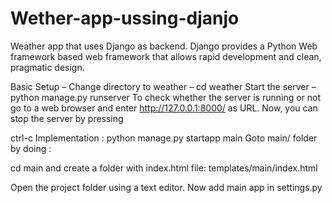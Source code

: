 # Wether-app-ussing-djanjo

 Weather app that uses Django as backend. Django provides a Python Web framework based web framework that allows rapid development and clean, pragmatic design.

Basic Setup –
Change directory to weather –
cd weather
Start the server –
python manage.py runserver
To check whether the server is running or not go to a web browser and enter http://127.0.0.1:8000/ as URL. Now, you can stop the server by pressing

ctrl-c
Implementation :
 python manage.py startapp main
Goto main/ folder by doing :

cd main 
and create a folder with index.html file: templates/main/index.html

Open the project folder using a text editor. 
Now add main app in settings.py
